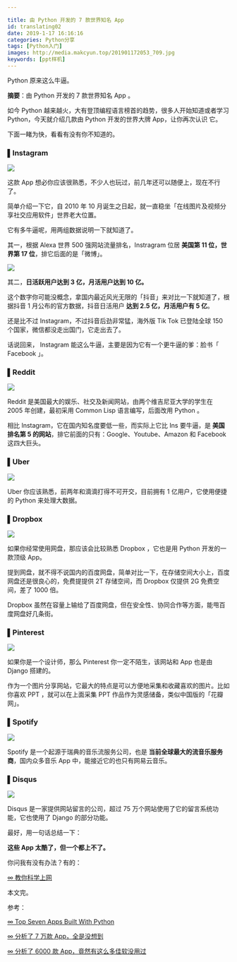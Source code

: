 ```yaml
---

title: 由 Python 开发的 7 款世界知名 App 
id: translating02
date: 2019-1-17 16:16:16
categories: Python分享
tags: [Python入门]
images: http://media.makcyun.top/201901172053_709.jpg
keywords: [ppt样机]
---
```

Python 原来这么牛逼。

<!-- more -->  

**摘要**：由 Python 开发的 7 款世界知名 App 。

如今 Python 越来越火，大有登顶编程语言榜首的趋势，很多人开始知道或者学习 Python，今天就介绍几款由 Python 开发的世界大牌 App，让你再次认识 它。

下面一睹为快，看看有没有你不知道的。

### ▌Instagram

![](http://media.makcyun.top/201901172114_76.jpg)

这款 App 想必你应该很熟悉，不少人也玩过，前几年还可以随便上，现在不行了。

简单介绍一下它，自 2010 年 10 月诞生之日起，就一直稳坐「在线图片及视频分享社交应用软件」世界老大位置。

它有多牛逼呢，用两组数据说明一下就知道了。

其一，根据 Alexa 世界 500 强网站流量排名，Instragram 位居 **美国第 11 位，世界第 17 位**，排它后面的是「微博」。

![](http://media.makcyun.top/201901181559_696.png)

其二，**日活跃用户达到 3 亿，月活用户达到 10 亿。**

这个数字你可能没概念，拿国内最近风光无限的「抖音」来对比一下就知道了，根据抖音 1 月公布的官方数据，抖音日活用户 **达到 2.5 亿，月活用户有 5 亿**。

还是比不过 Instagram，不过抖音后劲非常猛，海外版 Tik Tok 已登陆全球 150 个国家，微信都没走出国门，它走出去了。

话说回来， Instagram 能这么牛逼，主要是因为它有一个更牛逼的爹：脸书「 Facebook 」。



### ▌Reddit

![](http://media.makcyun.top/201901181620_558.jpg)

Reddit 是美国最大的娱乐、社交及新闻网站，由两个维吉尼亚大学的学生在 2005 年创建，最初采用 Common Lisp 语言编写，后面改用 Python 。

相比 Instagram，它在国内知名度要低一些，而实际上它比 Ins 要牛逼，是 **美国排名第 5 的网站**，排它前面的只有：Google、Youtube、Amazon 和 Facebook 这四大巨头。



### ▌Uber

![](http://media.makcyun.top/201901181620_98.jpg)

Uber 你应该熟悉，前两年和滴滴打得不可开交，目前拥有 1 亿用户，它使用便捷的 Python 来处理大数据。



### ▌Dropbox

![](http://media.makcyun.top/201901181620_535.jpg)

如果你经常使用网盘，那应该会比较熟悉 Dropbox ，它也是用 Python 开发的一款顶级 App。

提到网盘，就不得不说国内的百度网盘，简单对比一下，在存储空间大小上，百度网盘还是很良心的，免费提提供 2T 存储空间，而 Dropbox 仅提供 2G 免费空间，差了 1000 倍。

Dropbox 虽然在容量上输给了百度网盘，但在安全性、协同合作等方面，能甩百度网盘好几条街。



### ▌Pinterest

![](http://media.makcyun.top/201901181620_634.jpg)

如果你是一个设计师，那么 Pinterest 你一定不陌生，该网站和 App 也是由 Django 搭建的。

作为一个图片分享网站，它最大的特点是可以方便地采集和收藏喜欢的图片。比如你喜欢 PPT ，就可以在上面采集 PPT 作品作为灵感储备，类似中国版的「花瓣网」。

### ▌Spotify

![](http://media.makcyun.top/201901181620_440.jpg)

Spotify 是一个起源于瑞典的音乐流服务公司，也是 **当前全球最大的流音乐服务商**，国内众多音乐 App 中，能接近它的也只有网易云音乐。



### ▌Disqus

![](http://media.makcyun.top/201901181621_19.jpg)

Disqus 是一家提供网站留言的公司，超过 75 万个网站使用了它的留言系统功能，它也使用了 Django 的部分功能。



最好，用一句话总结一下：

**这些 App 太酷了，但一个都上不了。**

你问我有没有办法？有的：

[∞ 教你科学上网](https://mp.weixin.qq.com/s?__biz=MzA5NDk4NDcwMw==&mid=2651385551&idx=1&sn=a9b1c43cd6738fa3e543344bcfcf037f&token=1697359516&lang=zh_CN#rd)



本文完。

参考：

[∞ Top Seven Apps Built With Python](https://djangostars.com/blog/top-seven-apps-built-python/)

[∞ 分析了 7 万款 App，全是没想到](https://www.makcyun.top/web_scraping_withpython17.html)

[∞ 分析了 6000 款 App，竟然有这么多佳软没用过](https://www.makcyun.top/web_scraping_withpython10.html)